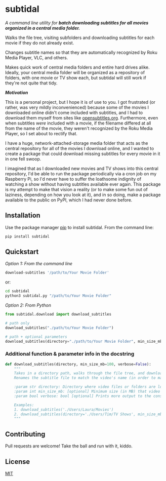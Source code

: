 # subtidal

*A command line utility for **batch downloading subtitles for all movies organized in a central media folder.***

Walks the file tree, visiting subfolders and downloading subtitles for each movie if they do not already exist.

Changes subtitle names so that they are automatically recognized by Roku Media Player, VLC, and others.

Makes quick work of central media folders and entire hard drives alike. Ideally, your central media folder will be organized as a repository of folders, with one movie or TV show each, but subtidal will still work if they're not quite that tidy.

***Motivation***

This is a personal project, but I hope it is of use to you. I got frustrated (or rather, was very mildly inconvenienced) because some of the movies I downloaded online didn't come included with subtitles, and I had to download them myself from sites like [opensubtitles.org](https://opensubtitles.org). Furthermore, even when subtitles *were* included with a movie, if the filename differed at all from the name of the movie, they weren't recognized by the Roku Media Player, so I set about to rectify that.

I have a huge, network-attached-storage media folder that acts as the central repository for all of the movies I download online, and I wanted to create a package that could download missing subtitles for every movie in it in one fell swoop. 

I imagined that as I downloaded new movies and TV shows into this central repository, I'd be able to run the package periodically via a cron job on my Raspberry Pi, so I'd never have to suffer the loathsome indignity of watching a show without having subtitles available ever again. This package is my attempt to make that vision a reality (or to make some fun out of laziness, depending on how you look at it), and in so doing, make a package available to the public on PyPI, which I had never done before.

## Installation

Use the package manager [pip](https://pip.pypa.io/en/stable/) to install subtidal. From the command line:

```bash
pip install subtidal
```

## Quickstart
*Option 1: From the command line*

```bash
download-subtitles '/path/to/Your Movie Folder'
```
or: 
```bash
cd subtidal
python3 subtidal.py "/path/to/Your Movie Folder"
```

*Option 2: From Python*

```python
from subtidal.download import download_subtitles

# path only
download_subtitles("./path/to/Your Movie Folder")

# path + optional parameters
download_subtitles(directory="./path/to/Your Movie Folder", min_size_mb=100, verbose=True)
```

### Additional function & parameter info in the docstring
```python
def download_subtitles(directory, min_size_mb=100, verbose=False):
    """
    Takes in a directory path, walks through the file tree, and downloads subtitles for any video files found.
    Renames the subtitle file to match the video's name (in order to make it compatible with Roku Media Player.)

    :param str directory: Directory where video files or folders are located.
    :param int min_size_mb: [optional] Minimum size (in MB) that video files must be for subtitles to be downloaded.
    :param bool verbose: bool [optional] Prints more output to the console.

    Examples:
    1. download_subtitles('./Users/Laura/Movies')
    2. download_subtitles(directory='./Users/Tim/TV Shows', min_size_mb=250, verbose=True)
    """
```


## Contributing
Pull requests are welcome! Take the ball and run with it, kiddo.

## License
[MIT](https://choosealicense.com/licenses/mit/)